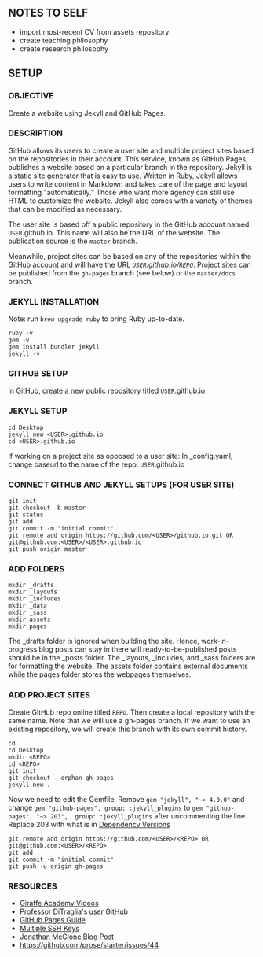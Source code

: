 ## NOTES TO SELF

* import most-recent CV from assets repository
* create teaching philosophy
* create research philosophy

## SETUP

### OBJECTIVE
Create a website using Jekyll and GitHub Pages.

### DESCRIPTION
GitHub allows its users to create a user site and multiple project sites based on the repositories in their account. This service, known as GitHub Pages, publishes a website based on a particular branch in the repository. Jekyll is a static site generator that is easy to use. Written in Ruby, Jekyll allows users to write content in Markdown and takes care of the page and layout formatting "automatically." Those who want more agency can still use HTML to customize the website. Jekyll also comes with a variety of themes that can be modified as necessary.

The user site is based off a public repository in the GitHub account named `USER`.github.io. This name will also be the URL of the website. The publication source is the `master` branch.

Meanwhile, project sites can be based on any of the repositories within the GitHub account and will have the URL *`USER`.github.io/`REPO`*. Project sites can be published from the `gh-pages` branch (see below) or the `master/docs` branch.


### JEKYLL INSTALLATION
Note: run `brew upgrade ruby` to bring Ruby up-to-date.
```
ruby -v
gem -v
gem install bundler jekyll
jekyll -v
```

### GITHUB SETUP
In GitHub, create a new public repository titled `USER`.github.io.

### JEKYLL SETUP
```
cd Desktop
jekyll new <USER>.github.io
cd <USER>.github.io
```
If working on a project site as opposed to a user site: In _config.yaml, change baseurl to the name of the repo: `USER`.github.io

### CONNECT GITHUB AND JEKYLL SETUPS (FOR USER SITE)
```
git init
git checkout -b master
git status
git add .
git commit -m "initial commit"
git remote add origin https://github.com/<USER>/github.io.git OR git@github.com:<USER>/<USER>.github.io
git push origin master
```

### ADD FOLDERS
```
mkdir _drafts
mkdir _layouts
mkdir _includes
mkdir _data
mkdir _sass
mkdir assets
mkdir pages
```
The _drafts folder is ignored when building the site. Hence, work-in-progress blog posts can stay in there will ready-to-be-published posts should be in the _posts folder. The _layouts, _includes, and _sass folders are for formatting the website. The assets folder contains external documents while the pages folder stores the webpages themselves.

### ADD PROJECT SITES
Create GitHub repo online titled `REPO`. Then create a local repository with the same name. Note that we will use a gh-pages branch. If we want to use an existing repository, we will create this branch with its own commit history.
```
cd
cd Desktop
mkdir <REPO>
cd <REPO>
git init
git checkout --orphan gh-pages
jekyll new .
```
Now we need to edit the Gemfile. Remove `gem "jekyll", "~> 4.0.0"` and change `gem "github-pages", group: :jekyll_plugins` to `gem "github-pages", "~> 203",  group: :jekyll_plugins` after uncommenting the line. Replace 203 with what is in [Dependency Versions](https://pages.github.com/versions/)
```
git remote add origin https://github.com/<USER>/<REPO> OR git@github.com:<USER>/<REPO>
git add .
git commit -m "initial commit"
git push -u origin gh-pages
```

### RESOURCES
* [Giraffe Academy Videos](https://www.youtube.com/watch?v=fqFjuX4VZmU&list=PLLAZ4kZ9dFpOPV5C5Ay0pHaa0RJFhcmcB&index=19)
* [Professor DiTraglia's user GitHub](https://github.com/fditraglia/fditraglia.github.io)
* [GitHub Pages Guide](https://help.github.com/en/github/working-with-github-pages/)
* [Multiple SSH Keys](https://gist.github.com/jexchan/2351996)
* [Jonathan McGlone Blog Post](http://jmcglone.com/guides/github-pages/)
* https://github.com/prose/starter/issues/44
